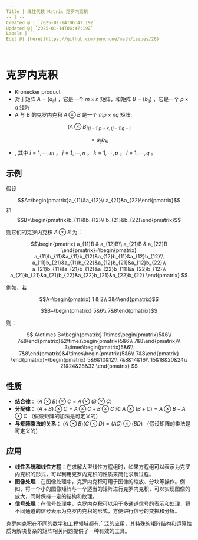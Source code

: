 ```yaml
---
Title | 线性代数 Matrix 克罗内克积
-- | --
Created @ | `2025-01-14T06:47:19Z`
Updated @| `2025-01-14T06:47:19Z`
Labels | ``
Edit @| [here](https://github.com/junxnone/math/issues/26)

---
```


# 克罗内克积
- Kronecker product
- 对于矩阵 $A=(a_{ij})$ ，它是一个 $m\times n$ 矩阵，和矩阵 $B=(b_{ij})$ ，它是一个 $p\times q$ 矩阵
- A 与 B 的克罗内克积 $A\otimes B$ 是一个 $mp\times nq$ 矩阵:

$$(A\otimes B)_{(i - 1)p + k,(j - 1)q + l}$$      

$$=a_{ij}b_{kl}$$


-  , 其中 $i = 1,\cdots,m$ ， $j = 1,\cdots,n$ ， $k = 1,\cdots,p$ ， $l = 1,\cdots,q$ 。


## 示例
假设 

$$A=\begin{pmatrix}a_{11}&a_{12}\\ 
a_{21}&a_{22}\end{pmatrix}$$ 
和 
$$B=\begin{pmatrix}b_{11}&b_{12}\\ 
b_{21}&b_{22}\end{pmatrix}$$

则它们的克罗内克积 $A\otimes B$ 为：


$$\begin{pmatrix}
a_{11}B & a_{12}B\\
a_{21}B & a_{22}B
\end{pmatrix}=\begin{pmatrix}
a_{11}b_{11}&a_{11}b_{12}&a_{12}b_{11}&a_{12}b_{12}\\
a_{11}b_{21}&a_{11}b_{22}&a_{12}b_{21}&a_{12}b_{22}\\
a_{21}b_{11}&a_{21}b_{12}&a_{22}b_{11}&a_{22}b_{12}\\
a_{21}b_{21}&a_{21}b_{22}&a_{22}b_{21}&a_{22}b_{22}
\end{pmatrix}
$$


例如，若 

$$A=\begin{pmatrix}
1 & 2\\
3&4\end{pmatrix}$$

$$B=\begin{pmatrix}
5&6\\
7&8\end{pmatrix}$$ 

则：

$$
A\otimes B=\begin{pmatrix}
1\times\begin{pmatrix}5&6\\
7&8\end{pmatrix}&2\times\begin{pmatrix}5&6\\
7&8\end{pmatrix}\\
3\times\begin{pmatrix}5&6\\
7&8\end{pmatrix}&4\times\begin{pmatrix}5&6\\
7&8\end{pmatrix}
\end{pmatrix}=\begin{pmatrix}
5&6&10&12\\
7&8&14&16\\
15&18&20&24\\
21&24&28&32
\end{pmatrix}
$$


## 性质
- **结合律**： $(A\otimes B)\otimes C = A\otimes (B\otimes C)$ 
- **分配律**： $(A + B)\otimes C = A\otimes C + B\otimes C$ 和 $A\otimes (B + C)=A\otimes B + A\otimes C$ （假设矩阵的加法是可定义的）
- **与矩阵乘法的关系**： $(A\otimes B)(C\otimes D)=(AC)\otimes (BD)$ （假设矩阵的乘法是可定义的）


## 应用
- **线性系统和线性方程**：在求解大型线性方程组时，如果方程组可以表示为克罗内克积的形式，可以利用克罗内克积的性质来简化求解过程。
- **图像处理**：在图像处理中，克罗内克积可用于图像的缩放、分块等操作。例如，将一个小的图像矩阵与一个适当的矩阵进行克罗内克积，可以实现图像的放大，同时保持一定的结构和纹理。
- **信号处理**：在信号处理中，克罗内克积可以用于多通道信号的表示和处理，将不同通道的信号表示为克罗内克积的形式，方便进行信号的变换和分析。


克罗内克积在不同的数学和工程领域都有广泛的应用，其特殊的矩阵结构和运算性质为解决复杂的矩阵相关问题提供了一种有效的工具。
